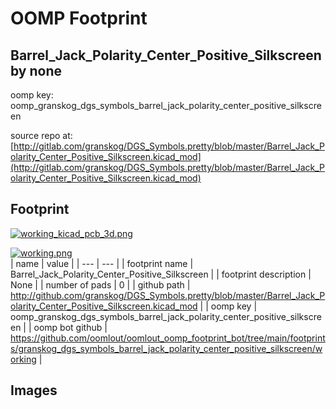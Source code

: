 # OOMP Footprint  
## Barrel_Jack_Polarity_Center_Positive_Silkscreen  by none  
  
oomp key: oomp_granskog_dgs_symbols_barrel_jack_polarity_center_positive_silkscreen  
  
source repo at: [http://gitlab.com/granskog/DGS_Symbols.pretty/blob/master/Barrel_Jack_Polarity_Center_Positive_Silkscreen.kicad_mod](http://gitlab.com/granskog/DGS_Symbols.pretty/blob/master/Barrel_Jack_Polarity_Center_Positive_Silkscreen.kicad_mod)  
## Footprint  
  
[![working_kicad_pcb_3d.png](working_kicad_pcb_3d_600.png)](working_kicad_pcb_3d.png)  
  
[![working.png](working_600.png)](working.png)  
| name | value | 
| --- | --- | 
| footprint name | Barrel_Jack_Polarity_Center_Positive_Silkscreen | 
| footprint description | None | 
| number of pads | 0 | 
| github path | http://github.com/granskog/DGS_Symbols.pretty/blob/master/Barrel_Jack_Polarity_Center_Positive_Silkscreen.kicad_mod | 
| oomp key | oomp_granskog_dgs_symbols_barrel_jack_polarity_center_positive_silkscreen | 
| oomp bot github | https://github.com/oomlout/oomlout_oomp_footprint_bot/tree/main/footprints/granskog_dgs_symbols_barrel_jack_polarity_center_positive_silkscreen/working | 
## Images  
